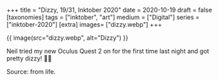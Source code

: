 +++
title = "Dizzy, 19/31, Inktober 2020"
date = 2020-10-19
draft =  false
[taxonomies]
tags = ["inktober", "art"]
medium = ["Digital"]
series = ["inktober-2020"]
[extra]
images= ["dizzy.webp"]
+++

{{ image(src="dizzy.webp", alt="Dizzy") }}

Neil tried my new Oculus Quest 2 on for the first time last night and got pretty dizzy! 🤢🤣

Source: from life.
